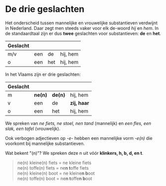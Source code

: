 # De drie geslachten

Het onderscheid tussen mannelijke en vrouwelijke substantieven verdwijnt in Nederland. Daar zegt men steeds vaker voor elk de-woord _hij_ en _hem_. In de standaardtaal zijn er dus **twee** geslachten voor substantieven: **de** en **het**.

| Geslacht |  |  |  |
| --- | --- | --- | --- |
| m/v | een | de | hij, hem |
| o | een | het | hij, hem |

In het Vlaams zijn er drie geslachten:

| Geslacht |  |  |  |
| --- | --- | --- | --- |
| m | **ne(n)** | **de(n)** | hij, hem |
| v | een | de | **zij, haar** |
| o | een | het | hij, hem |

We spreken van _ne fiets, ne stoel, nen tand_ (mannelijk) en _een fles, een slak, een tafel_ (vrouwelijk).

Ook verbogen adjectieven op _-e-_ hebben een mannelijke vorm _-e(n)_ die voorkomt bij mannelijke substantieven.

Wat bekent "(n)"? We spreken deze n uit vóór **klinkers, h, b, d, en t**.

> ne(n) kleine(n) fiets = ne kleine fiets  
> ne(n) toffe(n) fiets = ne**n t**offe fiets  
> ne(n) kleine(n) boot = ne kleine**n b**oot  
> ne(n) toffe(n) boot = ne**n t**offe**n b**oot  

